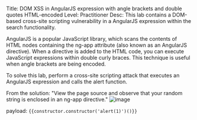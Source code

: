 Title: DOM XSS in AngularJS expression with angle brackets and double quotes HTML-encoded
Level: Practitioner
Desc: This lab contains a DOM-based cross-site scripting vulnerability in a AngularJS expression within the search functionality.

AngularJS is a popular JavaScript library, which scans the contents of HTML nodes containing the ng-app attribute (also known as an AngularJS directive). When a directive is added to the HTML code, you can execute JavaScript expressions within double curly braces. This technique is useful when angle brackets are being encoded.

To solve this lab, perform a cross-site scripting attack that executes an AngularJS expression and calls the alert function. 

From the solution: "View the page source and observe that your random string is enclosed in an ng-app directive."
![image](https://github.com/user-attachments/assets/b194137c-2561-44dd-9fb0-2deed7442315)


payload: `{{constructor.constructor('alert(1)')()}}`

